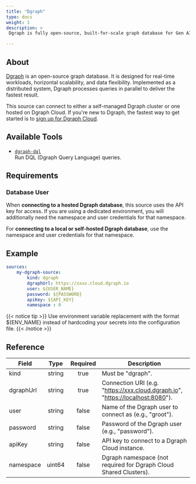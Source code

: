 ```yaml
---
title: "Dgraph"
type: docs
weight: 1
description: >
 Dgraph is fully open-source, built-for-scale graph database for Gen AI workloads

---
```


## About

[Dgraph][dgraph-docs] is an open-source graph database. It is designed for
real-time workloads, horizontal scalability, and data flexibility. Implemented
as a distributed system, Dgraph processes queries in parallel to deliver the
fastest result.

This source can connect to either a self-managed Dgraph cluster or one hosted on
Dgraph Cloud. If you're new to Dgraph, the fastest way to get started is to
[sign up for Dgraph Cloud][dgraph-login].

[dgraph-docs]: https://dgraph.io/docs
[dgraph-login]: https://cloud.dgraph.io/login

## Available Tools

- [`dgraph-dql`](../tools/dgraph/dgraph-dql.md)  
  Run DQL (Dgraph Query Language) queries.

## Requirements

### Database User

When **connecting to a hosted Dgraph database**, this source uses the API key
for access. If you are using a dedicated environment, you will additionally need
the namespace and user credentials for that namespace.

For **connecting to a local or self-hosted Dgraph database**, use the namespace
and user credentials for that namespace.

## Example

```yaml
sources:
    my-dgraph-source:
        kind: dgraph
        dgraphUrl: https://xxxx.cloud.dgraph.io
        user: ${USER_NAME}
        password: ${PASSWORD}
        apiKey: ${API_KEY}
        namespace : 0
```

{{< notice tip >}}
Use environment variable replacement with the format ${ENV_NAME}
instead of hardcoding your secrets into the configuration file.
{{< /notice >}}

## Reference

| **Field**   | **Type** | **Required** | **Description**                                                                                  |
|-------------|:--------:|:------------:|--------------------------------------------------------------------------------------------------|
| kind        |  string  |     true     | Must be "dgraph".                                                                                |
| dgraphUrl   |  string  |     true     | Connection URI (e.g. "<https://xxx.cloud.dgraph.io>", "<https://localhost:8080>").               |
| user        |  string  |     false    | Name of the Dgraph user to connect as (e.g., "groot").                                           |
| password    |  string  |     false    | Password of the Dgraph user (e.g., "password").                                                  |
| apiKey      |  string  |     false    | API key to connect to a Dgraph Cloud instance.                                                   |
| namespace   |  uint64  |     false    | Dgraph namespace (not required for Dgraph Cloud Shared Clusters).                                |
